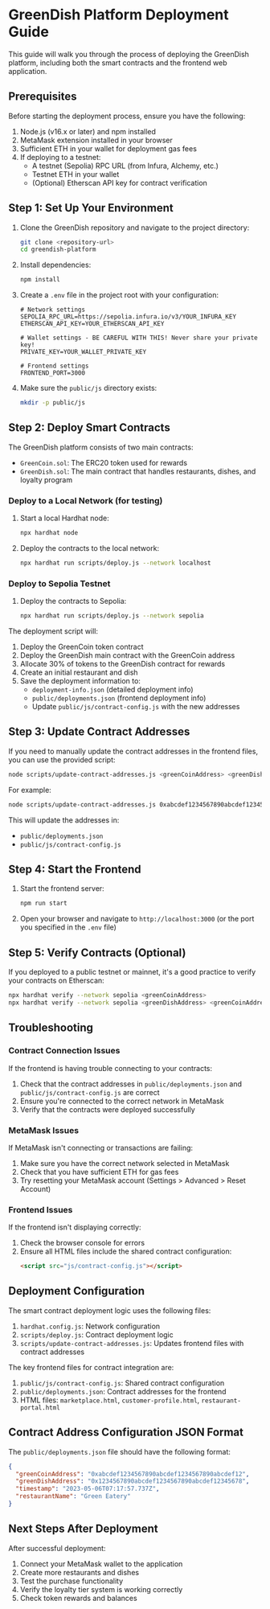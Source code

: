 # GreenDish Platform Deployment Guide

This guide will walk you through the process of deploying the GreenDish platform, including both the smart contracts and the frontend web application.

## Prerequisites

Before starting the deployment process, ensure you have the following:

1. Node.js (v16.x or later) and npm installed
2. MetaMask extension installed in your browser
3. Sufficient ETH in your wallet for deployment gas fees
4. If deploying to a testnet:
   - A testnet (Sepolia) RPC URL (from Infura, Alchemy, etc.)
   - Testnet ETH in your wallet
   - (Optional) Etherscan API key for contract verification

## Step 1: Set Up Your Environment

1. Clone the GreenDish repository and navigate to the project directory:
   ```bash
   git clone <repository-url>
   cd greendish-platform
   ```

2. Install dependencies:
   ```bash
   npm install
   ```

3. Create a `.env` file in the project root with your configuration:
   ```
   # Network settings
   SEPOLIA_RPC_URL=https://sepolia.infura.io/v3/YOUR_INFURA_KEY
   ETHERSCAN_API_KEY=YOUR_ETHERSCAN_API_KEY
   
   # Wallet settings - BE CAREFUL WITH THIS! Never share your private key!
   PRIVATE_KEY=YOUR_WALLET_PRIVATE_KEY
   
   # Frontend settings
   FRONTEND_PORT=3000
   ```

4. Make sure the `public/js` directory exists:
   ```bash
   mkdir -p public/js
   ```

## Step 2: Deploy Smart Contracts

The GreenDish platform consists of two main contracts:
- `GreenCoin.sol`: The ERC20 token used for rewards
- `GreenDish.sol`: The main contract that handles restaurants, dishes, and loyalty program

### Deploy to a Local Network (for testing)

1. Start a local Hardhat node:
   ```bash
   npx hardhat node
   ```

2. Deploy the contracts to the local network:
   ```bash
   npx hardhat run scripts/deploy.js --network localhost
   ```

### Deploy to Sepolia Testnet

1. Deploy the contracts to Sepolia:
   ```bash
   npx hardhat run scripts/deploy.js --network sepolia
   ```

The deployment script will:
1. Deploy the GreenCoin token contract
2. Deploy the GreenDish main contract with the GreenCoin address
3. Allocate 30% of tokens to the GreenDish contract for rewards
4. Create an initial restaurant and dish
5. Save the deployment information to:
   - `deployment-info.json` (detailed deployment info)
   - `public/deployments.json` (frontend deployment info)
   - Update `public/js/contract-config.js` with the new addresses

## Step 3: Update Contract Addresses

If you need to manually update the contract addresses in the frontend files, you can use the provided script:

```bash
node scripts/update-contract-addresses.js <greenCoinAddress> <greenDishAddress>
```

For example:
```bash
node scripts/update-contract-addresses.js 0xabcdef1234567890abcdef1234567890abcdef12 0x1234567890abcdef1234567890abcdef12345678
```

This will update the addresses in:
- `public/deployments.json`
- `public/js/contract-config.js`

## Step 4: Start the Frontend

1. Start the frontend server:
   ```bash
   npm run start
   ```

2. Open your browser and navigate to `http://localhost:3000` (or the port you specified in the `.env` file)

## Step 5: Verify Contracts (Optional)

If you deployed to a public testnet or mainnet, it's a good practice to verify your contracts on Etherscan:

```bash
npx hardhat verify --network sepolia <greenCoinAddress>
npx hardhat verify --network sepolia <greenDishAddress> <greenCoinAddress>
```

## Troubleshooting

### Contract Connection Issues

If the frontend is having trouble connecting to your contracts:

1. Check that the contract addresses in `public/deployments.json` and `public/js/contract-config.js` are correct
2. Ensure you're connected to the correct network in MetaMask
3. Verify that the contracts were deployed successfully

### MetaMask Issues

If MetaMask isn't connecting or transactions are failing:

1. Make sure you have the correct network selected in MetaMask
2. Check that you have sufficient ETH for gas fees
3. Try resetting your MetaMask account (Settings > Advanced > Reset Account)

### Frontend Issues

If the frontend isn't displaying correctly:

1. Check the browser console for errors
2. Ensure all HTML files include the shared contract configuration:
   ```html
   <script src="js/contract-config.js"></script>
   ```

## Deployment Configuration

The smart contract deployment logic uses the following files:

1. `hardhat.config.js`: Network configuration
2. `scripts/deploy.js`: Contract deployment logic
3. `scripts/update-contract-addresses.js`: Updates frontend files with contract addresses

The key frontend files for contract integration are:

1. `public/js/contract-config.js`: Shared contract configuration
2. `public/deployments.json`: Contract addresses for the frontend
3. HTML files: `marketplace.html`, `customer-profile.html`, `restaurant-portal.html`

## Contract Address Configuration JSON Format

The `public/deployments.json` file should have the following format:

```json
{
  "greenCoinAddress": "0xabcdef1234567890abcdef1234567890abcdef12",
  "greenDishAddress": "0x1234567890abcdef1234567890abcdef12345678",
  "timestamp": "2023-05-06T07:17:57.737Z",
  "restaurantName": "Green Eatery"
}
```

## Next Steps After Deployment

After successful deployment:

1. Connect your MetaMask wallet to the application
2. Create more restaurants and dishes
3. Test the purchase functionality
4. Verify the loyalty tier system is working correctly
5. Check token rewards and balances 